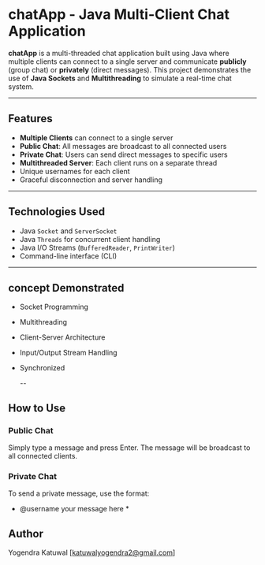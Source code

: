 # chatApp - Java Multi-Client Chat Application

**chatApp** is a multi-threaded chat application built using Java where multiple clients can connect to a single server and communicate **publicly** (group chat) or **privately** (direct messages). This project demonstrates the use of **Java Sockets** and **Multithreading** to simulate a real-time chat system.

---

## Features

-  **Multiple Clients** can connect to a single server
-  **Public Chat**: All messages are broadcast to all connected users
-  **Private Chat**: Users can send direct messages to specific users
-  **Multithreaded Server**: Each client runs on a separate thread
-  Unique usernames for each client
-  Graceful disconnection and server handling

---

##  Technologies Used

- Java `Socket` and `ServerSocket`
- Java `Threads` for concurrent client handling
- Java I/O Streams (`BufferedReader`, `PrintWriter`)
- Command-line interface (CLI)

---

##  concept Demonstrated

- Socket Programming
- Multithreading
- Client-Server Architecture
- Input/Output Stream Handling
- Synchronized 

  --
  
##  How to Use
### Public Chat
Simply type a message and press Enter. The message will be broadcast to all connected clients.

### Private Chat
To send a private message, use the format:
* @username your message here *


##  Author
Yogendra Katuwal
[katuwalyogendra2@gmail.com]
